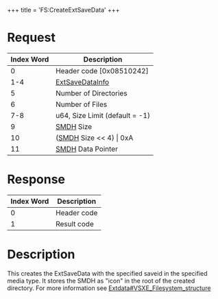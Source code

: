 +++
title = 'FS:CreateExtSaveData'
+++

# Request

| Index Word | Description                                                       |
|------------|-------------------------------------------------------------------|
| 0          | Header code \[0x08510242\]                                        |
| 1-4        | [ExtSaveDataInfo](Filesystem_services#ExtSaveDataInfo "wikilink") |
| 5          | Number of Directories                                             |
| 6          | Number of Files                                                   |
| 7-8        | u64, Size Limit (default = -1)                                    |
| 9          | [SMDH](SMDH "wikilink") Size                                      |
| 10         | ([SMDH](SMDH "wikilink") Size \<\< 4) \| 0xA                      |
| 11         | [SMDH](SMDH "wikilink") Data Pointer                              |

# Response

| Index Word | Description |
|------------|-------------|
| 0          | Header code |
| 1          | Result code |

# Description

This creates the ExtSaveData with the specified saveid in the specified
media type. It stores the SMDH as "icon" in the root of the created
directory. For more information see
[Extdata#VSXE_Filesystem_structure](Extdata#VSXE_Filesystem_structure "wikilink")